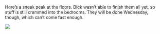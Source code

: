 Here’s a sneak peak at the floors. Dick wasn’t able to finish them all
yet, so stuff is still crammed into the bedrooms. They will be done
Wednesday, though, which can’t come fast enough.

![](http://24.media.tumblr.com/tumblr_llxl18YrQk1qzpdrho1_1280.jpg)

